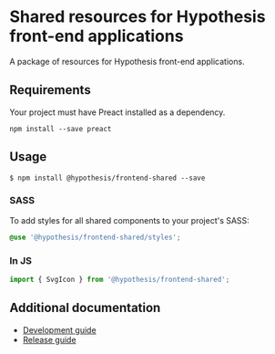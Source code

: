 # Shared resources for Hypothesis front-end applications

A package of resources for Hypothesis front-end applications.

## Requirements

Your project must have Preact installed as a dependency.

`npm install --save preact`

## Usage

```
$ npm install @hypothesis/frontend-shared --save
```

### SASS

To add styles for all shared components to your project's SASS:

```scss
@use '@hypothesis/frontend-shared/styles';
```

### In JS

```js
import { SvgIcon } from '@hypothesis/frontend-shared';
```

## Additional documentation

- [Development guide](docs/developing.md)
- [Release guide](docs/releases.md)
